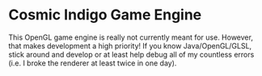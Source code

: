 # Cosmic Indigo Game Engine
This OpenGL game engine is really not currently meant for use. However, that makes development a high priority! If you know Java/OpenGL/GLSL, stick around and develop or at least help debug all of my countless errors (i.e. I broke the renderer at least twice in one day).
